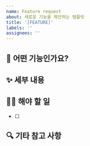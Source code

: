 ```yaml
---
name: Feature request
about: 새로운 기능을 제안하는 템플릿
title: '[FEATURE]'
labels: ''
assignees: ''
---
```


## 🚀 어떤 기능인가요?

## ✨ 세부 내용

## 🏃‍♂️ 해야 할 일

- [ ]

## 🔍 기타 참고 사항
